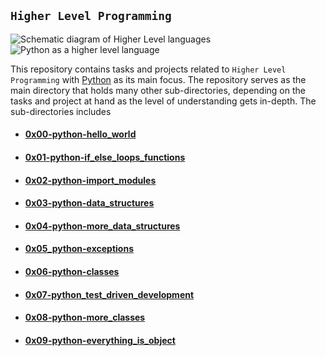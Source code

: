 ## `Higher Level Programming`

![Schematic diagram of Higher Level languages](https://d8it4huxumps7.cloudfront.net/bites/wp-content/banners/2021/11/6193948a6b7a1_difference_between_high_level_language_and_low_level_language.png?d=700x400)
![Python as a higher level language](https://swansoftwaresolutions.com/wp-content/uploads/2020/08/16.png)

This repository contains tasks and projects related to `Higher Level Programming` with [Python](https://en.wikipedia.org/wiki/Python_(programming_language)) as its main focus. The repository serves as the main directory that holds many other sub-directories, depending on the tasks and project at hand as the level of understanding gets in-depth. The sub-directories includes

+ #### [0x00-python-hello_world](https://github.com/yusuff-fatorisa/alx-higher_level_programming/tree/master/0x00-python-hello_world)

+ #### [0x01-python-if_else_loops_functions](https://github.com/yusuff-fatorisa/alx-higher_level_programming/tree/master/0x01-python-if_else_loops_functions)

+ #### [0x02-python-import_modules](https://github.com/yusuff-fatorisa/alx-higher_level_programming/tree/master/0x02-python-import_modules)

+ #### [0x03-python-data_structures](https://github.com/yusuff-fatorisa/alx-higher_level_programming/tree/master/0x03-python-data_structures)

+ #### [0x04-python-more_data_structures](https://github.com/yusuff-fatorisa/alx-higher_level_programming/tree/master/0x04-python-more_data_structures)

+ #### [0x05_python-exceptions](https://github.com/yusuff-fatorisa/alx-higher_level_programming/tree/master/0x05-python-exceptions)

+ #### [0x06-python-classes](https://github.com/yusuff-fatorisa/alx-higher_level_programming/tree/master/0x06-python-classes)

+ #### [0x07-python_test_driven_development](https://github.com/yusuff-fatorisa/alx-higher_level_programming/tree/master/0x07-python-test_driven_development)

+ #### [0x08-python-more_classes](https://github.com/yusuff-fatorisa/alx-higher_level_programming/tree/master/0x08-python-more_classes)

+ #### [0x09-python-everything_is_object](https://github.com/yusuff-fatorisa/alx-higher_level_programming/tree/master/0x09-python-everything_is_object)
